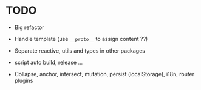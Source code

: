 # TODO

- Big refactor
- Handle template (use `__proto__` to assign content ??)

- Separate reactive, utils and types in other packages
- script auto build, release ...

- Collapse, anchor, intersect, mutation, persist (localStorage), i18n, router plugins
